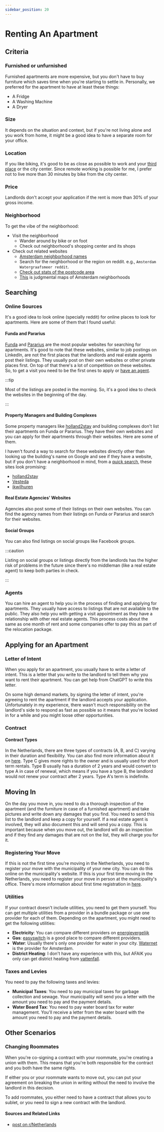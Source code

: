 ```yaml
---
sidebar_position: 20
---
```


# Renting An Apartment

## Criteria

### Furnished or unfurnished

Furnished apartments are more expensive, but you don't have to buy furniture which saves time when you're starting to settle in. Personally, we preferred for the apartment to have at least these things:

- A Fridge
- A Washing Machine
- A Dryer

### Size

It depends on the situation and context, but if you're not living alone and you work from home, it might be a good idea to have a separate room for your office.

### Location

If you like biking, it's good to be as close as possible to work and your [third place](https://en.wikipedia.org/wiki/Third_place) or the city center. Since remote working is possible for me, I prefer not to live more than 30 minutes by bike from the city center.

### Price

Landlords don't accept your application if the rent is more than 30% of your gross income.

### Neighborhood

To get the vibe of the neighborhood:
- Visit the neighborhood
  - Wander around by bike or on foot
  - Check out neighborhood's shopping center and its shops
- Check out related websites
  - [Amsterdam neighborhood names](https://maps.amsterdam.nl/gebiedsindeling/?LANG=en)
  - Search for the neighborhood or the region on reddit. e.g., `Amsterdam Watergraafsmeer reddit`.
  - [Check out stats of the postcode area](https://allecijfers.nl/postcode/)
  - [This](https://hoodmaps.com/amsterdam-neighborhood-map) is judgmental maps of Amsterdam neighborhoods

## Searching

### Online Sources

It's a good idea to look online (specially reddit) for online places to look for apartments. Here are some of them that I found useful:

#### Funda and Pararius

[Funda](https://www.funda.nl/en/) and [Pararius](https://www.pararius.com/) are the most popular websites for searching for apartments. It's good to note that these websites, similar to job postings on LinkedIn, are not the first places that the landlords and real estate agents post their listings. They usually post on their own websites or other private places first. On top of that there's a lot of competition on these websites. So, to get a visit you need to be the first ones to apply or [have an agent](#Agents).

:::tip

Most of the listings are posted in the morning. So, it's a good idea to check the websites in the beginning of the day.

:::

#### Property Managers and Building Complexes

Some property managers like [holland2stay](https://holland2stay.com/) and building complexes don't list their apartments on Funda or Pararius. They have their own websites and you can apply for their apartments through their websites. Here are some of them.

I haven't found a way to search for these websites directly other than looking up the building's name on Google and see if they have a website, but if you don't have a neighborhood in mind, from a [<icon icon="fa-brands fa-reddit" size="lg" /> quick search](https://www.reddit.com/r/Netherlands/comments/j34m54/apt_rental_websites_nl/), these sites look promising:

- [holland2stay](https://holland2stay.com/)
- [Vesteda](https://www.vesteda.com/en)
- [ikwilhuren](https://ikwilhuren.nu/)

#### Real Estate Agencies' Websites

Agencies also post some of their listings on their own websites. You can find the agency names from their listings on Funda or Pararius and search for their websites.

#### Social Groups

You can also find listings on social groups like Facebook groups.

:::caution

Listing on social groups or listings directly from the landlords has the higher risk of problems in the future since there's no middleman (like a real estate agent) to keep both parties in check.

:::

### Agents

You can hire an agent to help you in the process of finding and applying for apartments. They usually have access to listings that are not available to the public. They also help you with getting a visit appointment as they have a relationship with other real estate agents. This process costs about the same as one month of rent and some companies offer to pay this as part of the relocation package.

## Applying for an Apartment

### Letter of Intent

When you apply for an apartment, you usually have to write a letter of intent. This is a letter that you write to the landlord to tell them why you want to rent their apartment. You can get help from ChatGPT to write this letter.

On some high demand markets, by signing the letter of intent, you're agreeing to rent the apartment if the landlord accepts your application. Unfortunately in my experience, there wasn't much responsibility on the landlord's side to respond as fast as possible so it means that you're locked in for a while and you might loose other opportunities.

### Contract

#### Contract Types

In the Netherlands, there are three types of contracts (A, B, and C) varying in their duration and flexibility. You can also find more information about it on [here](https://www.government.nl/topics/housing/rented-housing). Type C gives more rights to the owner and is usually used for short term rentals. Type B usually has a duration of 2 years and would convert to type A in case of renewal, which means if you have a type B, the landlord would not renew your contract after 2 years. Type A's term is indefinite.

## Moving In

On the day you move in, you need to do a thorough inspection of the apartment (and the furniture in case of a furnished apartment) and take pictures and write down any damages that you find. You need to send this list to the landlord and keep a copy for yourself. If a real estate agent is involved, they will also document this and will send you a copy. This is important because when you move out, the landlord will do an inspection and if they find any damages that are not on the list, they will charge you for it.

### Registering Your Move

If this is not the first time you're moving in the Netherlands, you need to register your move with the municipality of your new city. You can do this online on the municipality's website. If this is your first time moving in the Netherlands, you need to register your move in person at the municipality's office. There's more information about first time registration in [here](./010-legally-settling-in.md#registration).

### Utilities

If your contract doesn't include utilities, you need to get them yourself. You can get multiple utilities from a provider in a bundle package or use one provider for each of them. Depending on the apartment, you might need to get the following utilities:
- **Electricity**: You can compare different providers on [energievergelijk](https://www.energievergelijk.nl/english)
- **Gas**: [easyswitch](https://www.easyswitch.nl/) is a good place to compare different providers.
- **Water**: Usually there's only one provider for water in your city. [Waternet](https://www.waternet.nl/en/) is the provider for Amsterdam.
- **District Heating**: I don't have any experience with this, but AFAIK you only can get district heating from [vattenfall](https://www.vattenfall.nl/).

### Taxes and Levies

You need to pay the following taxes and levies:
- **Municipal Taxes**: You need to pay municipal taxes for garbage collection and sewage. Your municipality will send you a letter with the amount you need to pay and the payment details.
- **Water Board Tax**: You need to pay water board tax for water management. You'll receive a letter from the water board with the amount you need to pay and the payment details.

## Other Scenarios

### Changing Roommates

When you're co-signing a contract with your roommate, you're creating a union with them. This means that you're both responsible for the contract and you both have the same rights.

If either you or your roommate wants to move out, you can put your agreement on breaking the union in writing without the need to involve the landlord in this decision.

To add roommates, you either need to have a contract that allows you to sublet, or you need to sign a new contract with the landlord.

#### Sources and Related Links

- [<icon icon="fa-brands fa-reddit" size="lg" /> post on r/Netherlands](https://www.reddit.com/r/Netherlands/comments/11tqwfq/comment/jckdn70)
